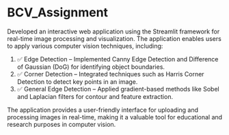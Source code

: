 # BCV_Assignment

Developed an interactive web application using the Streamlit framework for real-time image processing and visualization. The application enables users to apply various computer vision techniques, including:

 1) ✅ Edge Detection – Implemented Canny Edge Detection and Difference of Gaussian (DoG) for identifying object boundaries.
 2) ✅ Corner Detection – Integrated techniques such as Harris Corner Detection to detect key points in an image.
 3) ✅ General Edge Detection – Applied gradient-based methods like Sobel and Laplacian filters for contour and feature extraction.

 

The application provides a user-friendly interface for uploading and processing images in real-time, making it a valuable tool for educational and research purposes in computer vision.
